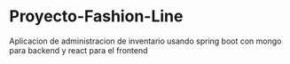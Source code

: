 # Proyecto-Fashion-Line
Aplicacion de administracion de inventario usando spring boot con mongo para backend y react para el frontend
